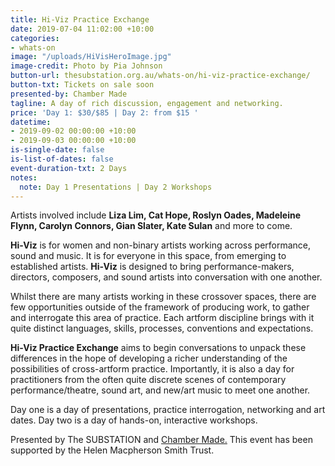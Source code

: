 ```yaml
---
title: Hi-Viz Practice Exchange
date: 2019-07-04 11:02:00 +10:00
categories:
- whats-on
image: "/uploads/HiVisHeroImage.jpg"
image-credit: Photo by Pia Johnson
button-url: thesubstation.org.au/whats-on/hi-viz-practice-exchange/
button-txt: Tickets on sale soon
presented-by: Chamber Made
tagline: A day of rich discussion, engagement and networking.
price: 'Day 1: $30/$85 | Day 2: from $15 '
datetime:
- 2019-09-02 00:00:00 +10:00
- 2019-09-03 00:00:00 +10:00
is-single-date: false
is-list-of-dates: false
event-duration-txt: 2 Days
notes:
  note: Day 1 Presentations | Day 2 Workshops
---
```


Artists involved include **Liza Lim, Cat Hope, Roslyn Oades, Madeleine Flynn, Carolyn Connors, Gian Slater, Kate Sulan** and more to come. 

**Hi-Viz** is for women and non-binary artists working across performance, sound and music. It is for everyone in this space, from emerging to established artists. **Hi-Viz** is designed to bring performance-makers, directors, composers, and sound artists into conversation with one another.

Whilst there are many artists working in these crossover spaces, there are few opportunities outside of the framework of producing work, to gather and interrogate this area of practice. Each artform discipline brings with it quite distinct languages, skills, processes, conventions and expectations.

**Hi-Viz Practice Exchange** aims to begin conversations to unpack these differences in the hope of developing a richer understanding of the possibilities of cross-artform practice. Importantly, it is also a day for practitioners from the often quite discrete scenes of contemporary performance/theatre, sound art, and new/art music to meet one another.

Day one is a day of presentations, practice interrogation, networking and art dates. Day two is a day of hands-on, interactive workshops.

Presented by The SUBSTATION and [Chamber Made.](www.chambermade.org) This event has been supported by the Helen Macpherson Smith Trust.